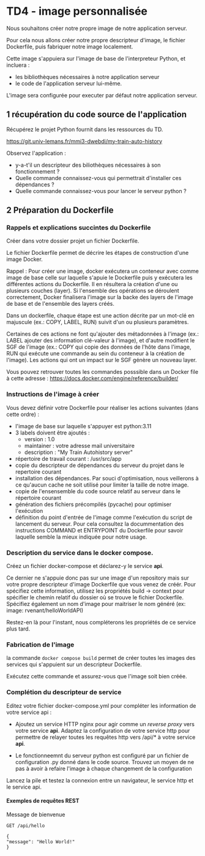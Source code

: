 # TD4 - image personnalisée

Nous souhaitons créer notre propre image de notre application serveur.

Pour cela nous allons créer notre propre descripteur d'image, le fichier Dockerfile, puis fabriquer notre image localement.

Cette image s'appuiera sur l'image de base de l'interpreteur Python, et incluera :
- les bibliothèques nécessaires à notre application serveur
- le code de l'application serveur lui-même.

L'image sera configurée pour executer par défaut notre application serveur.

## 1 récupération du code source de l'application

Récupérez le projet Python fournit dans les ressources du TD. 

https://git.univ-lemans.fr/mmi3-dwebdi/my-train-auto-history


Observez l'application : 
- y-a-t'il un descripteur des biliothèques nécessaires à son fonctionnement ? 
- Quelle commande connaissez-vous qui permettrait d'installer ces dépendances ?
- Quelle commande connaissez-vous pour lancer le serveur python ?

## 2 Préparation du Dockerfile

### Rappels et explications succintes du Dockerfile

Créer dans votre dossier projet un fichier Dockerfile.

Le fichier Dockerfile permet de décrire les étapes de construction d'une image Docker. 

Rappel : Pour créer une image, docker exécutera un conteneur avec comme image de base celle sur laquelle s'apuie le Dockerfile puis y exécutera les différentes actions du Dockerfile. Il en résultera la création d'une ou plusieurs couches (layer). Si l'ensemble des opérations se déroulent correctement, Docker finalisera l'image sur la backe des layers de l'image de base et de l'ensemble des layers créés.

Dans un dockerfile, chaque étape est une action décrite par un mot-clé en majuscule (ex.: COPY, LABEL, RUN) suivit d'un ou plusieurs paramètres.

Certaines de ces actions ne font qu'ajouter des métadonnées à l'image (ex.: LABEL ajouter des information clé-valeur à l'image), et d'autre modifient le SGF de l'image (ex.: COPY qui copie des données de l'hôte dans l'image, RUN qui exécute une commande au sein du conteneur à la création de l'image). Les actions qui ont un impact sur le SGF génère un nouveau layer.

Vous pouvez retrouver toutes les commandes posssible dans un Docker file à cette adresse :  https://docs.docker.com/engine/reference/builder/

### Instructions de l'image à créer

Vous devez définir votre Dockerfile pour réaliser les actions suivantes (dans cette ordre) :

- l'image de base sur laquelle s'appuyer est python:3.11
- 3 labels doivent être ajoutés :
  - version : 1.0
  - maintainer : votre adresse mail universitaire
  - description : "My Train Autohistory server"
- répertoire de travail courant : /usr/src/app
- copie du descripteur de dépendances du serveur du projet dans le repertoire courant
- installation des dépendances. Par souci d'optimisation, nous veillerons à ce qu'aucun cache ne soit utilisé pour limiter la taille de notre image.
- copie de l'ensensemble du code source relatif au serveur dans le répertoire courant
- génération des fichiers précompilés (pycache) pour optimiser l'exécution
- définition du point d'entrée de l'image comme l'exécution du script de lancement du serveur. Pour cela consultez la docummentation des instructions COMMAND et ENTRYPOINT du Dockerfile pour savoir laquelle semble la mieux indiquée pour notre usage.

### Description du service dans le docker compose.

Créez un fichier docker-compose et déclarez-y le service __api__.

Ce dernier ne s'appuie donc pas sur une image d'un repository mais sur votre propre descripteur d'image Dockerfile que vous venez de créér. Pour spécifiez cette information, utilisez les propriétés build -> context pour spécifier le chemin relatif du dossier où se trouve le fichier Dockerfile. Spécifiez également un nom d'image pour maitriser le nom généré (ex: image: rvenant/helloWorldAPI)

Restez-en là pour l'instant, nous compléterons les propriétés de ce service plus tard.

### Fabrication de l'image

la commande `docker compose build` permet de créer toutes les images des services qui s'appuient sur un descripteur Dockerfile.

Exécutez cette commande et assurez-vous que l'image soit bien créée.

### Complétion du descripteur de service

Editez votre fichier docker-compose.yml pour compléter les information de votre service api :

- Ajoutez un service HTTP nginx pour agir comme un _reverse proxy_ vers votre service __api__. Adaptez la configuration de votre service http pour permettre de relayer toutes les requêtes http vers /api/* à votre service __api__.

- Le fonctionneemnt du serveur python est configuré par un fichier de configuration .py donné dans le code source. Trouvez un moyen de ne pas à avoir à refaire l'image à chaque changement de la configuration

Lancez la pile et testez la connexion entre un navigateur, le service http et le service api.

#### Exemples de requêtes REST

Message de bienvenue

```
GET /api/hello

{
"message": "Hello World!"
}
```


